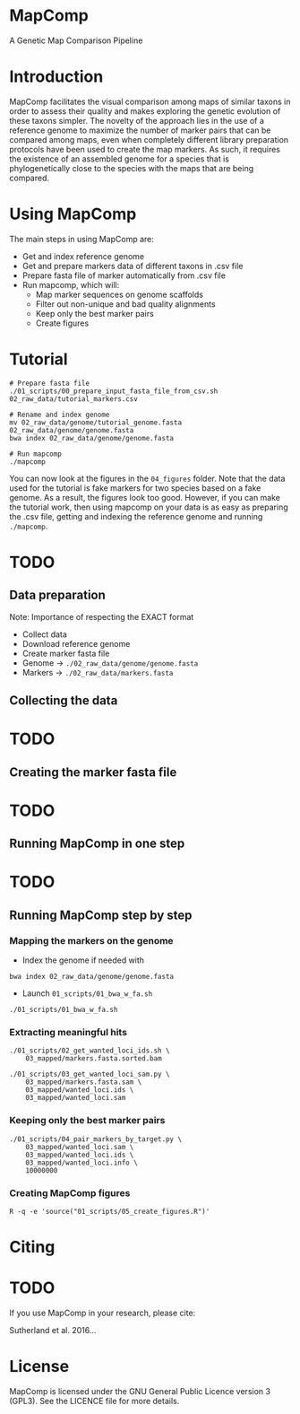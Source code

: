 # MapComp

A Genetic Map Comparison Pipeline

# Introduction

MapComp facilitates the visual comparison among maps of similar taxons in order
to assess their quality and makes exploring the genetic evolution of these
taxons simpler. The novelty of the approach lies in the use of a reference
genome to maximize the number of marker pairs that can be compared among maps,
even when completely different library preparation protocols have been used to
create the map markers. As such, it requires the existence of an assembled
genome for a species that is phylogenetically close to the species with the
maps that are being compared.

# Using MapComp

The main steps in using MapComp are:

- Get and index reference genome
- Get and prepare markers data of different taxons in .csv file
- Prepare fasta file of marker automatically from .csv file
- Run mapcomp, which will:
  - Map marker sequences on genome scaffolds
  - Filter out non-unique and bad quality alignments
  - Keep only the best marker pairs
  - Create figures

# Tutorial
```
# Prepare fasta file
./01_scripts/00_prepare_input_fasta_file_from_csv.sh 02_raw_data/tutorial_markers.csv

# Rename and index genome
mv 02_raw_data/genome/tutorial_genome.fasta 02_raw_data/genome/genome.fasta
bwa index 02_raw_data/genome/genome.fasta

# Run mapcomp
./mapcomp
```

You can now look at the figures in the `04_figures` folder. Note that the data
used for the tutorial is fake markers for two species based on a fake genome.
As a result, the figures look too good. However, if you can make the tutorial
work, then using mapcomp on your data is as easy as preparing the .csv file,
getting and indexing the reference genome and running `./mapcomp`.

# TODO

## Data preparation

Note: Importance of respecting the EXACT format

- Collect data
- Download reference genome
- Create marker fasta file
- Genome -> `./02_raw_data/genome/genome.fasta`
- Markers -> `./02_raw_data/markers.fasta`

## Collecting the data
# TODO

## Creating the marker fasta file
# TODO

## Running MapComp in one step
# TODO

## Running MapComp step by step

### Mapping the markers on the genome

- Index the genome if needed with

```
bwa index 02_raw_data/genome/genome.fasta
```

- Launch `01_scripts/01_bwa_w_fa.sh`

```
./01_scripts/01_bwa_w_fa.sh
```

### Extracting meaningful hits

```
./01_scripts/02_get_wanted_loci_ids.sh \
    03_mapped/markers.fasta.sorted.bam

./01_scripts/03_get_wanted_loci_sam.py \
    03_mapped/markers.fasta.sam \
    03_mapped/wanted_loci.ids \
    03_mapped/wanted_loci.sam
```

### Keeping only the best marker pairs

```
./01_scripts/04_pair_markers_by_target.py \
    03_mapped/wanted_loci.sam \
    03_mapped/wanted_loci.ids \
    03_mapped/wanted_loci.info \
    10000000
```

### Creating MapComp figures

```
R -q -e 'source("01_scripts/05_create_figures.R")'
```

# Citing
# TODO
If you use MapComp in your research, please cite:

Sutherland et al. 2016...

# License

MapComp is licensed under the GNU General Public Licence version 3 (GPL3). See
the LICENCE file for more details.
